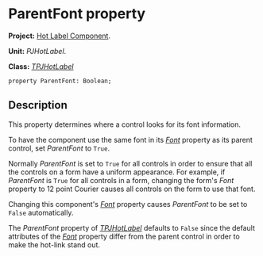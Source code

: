 # ParentFont property #

**Project:** [Hot Label Component](HotLabelComponent.md).

**Unit:** _PJHotLabel_.

**Class:** _[TPJHotLabel](TPJHotLabel.md)_

```
property ParentFont: Boolean;
```

## Description ##

This property determines where a control looks for its font information.

To have the component use the same font in its _[Font](TPJHotLabelFont.md)_ property as its parent control, set _ParentFont_ to `True`.

Normally _ParentFont_ is set to `True` for all controls in order to ensure that all the controls on a form have a uniform appearance. For example, if _ParentFont_ is `True` for all controls in a form, changing the form's _Font_ property to 12 point Courier causes all controls on the form to use that font.

Changing this component's _[Font](TPJHotLabelFont.md)_ property causes _ParentFont_ to be set to `False` automatically.

The _ParentFont_ property of _[TPJHotLabel](TPJHotLabel.md)_ defaults to `False` since the default attributes of the _[Font](TPJHotLabelFont.md)_ property differ from the parent control in order to make the hot-link stand out.
